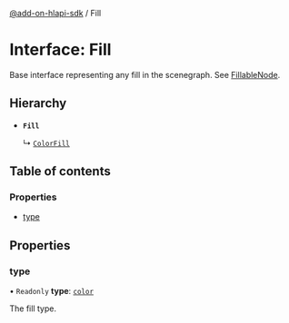 [@add-on-hlapi-sdk](../overview.md) / Fill

# Interface: Fill

Base interface representing any fill in the scenegraph. See [FillableNode](../classes/fillable-node.md).

## Hierarchy

- **`Fill`**

  ↳ [`ColorFill`](color-fill.md)

## Table of contents

### Properties

- [type](fill.md#type)

## Properties

### <a id="type" name="type"></a> type

• `Readonly` **type**: [`color`](../enums/fill-type-value.md#color)

The fill type.
